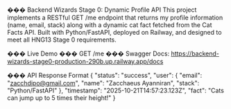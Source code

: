 ��� Backend Wizards Stage 0: Dynamic Profile API
This project implements a RESTful GET /me endpoint that returns my profile information (name, email, stack) along with a dynamic cat fact fetched from the Cat Facts API. Built with Python/FastAPI, deployed on Railway, and designed to meet all HNG13 Stage 0 requirements.

��� Live Demo
��� GET /me
��� Swagger Docs: https://backend-wizards-stage0-production-290b.up.railway.app/docs

��� API Response Format
{
  "status": "success",
  "user": {
    "email": "zacchdipo@gmail.com",
    "name": "Zacchaeus Ayanniran",
    "stack": "Python/FastAPI"
  },
  "timestamp": "2025-10-21T14:57:23.123Z",
  "fact": "Cats can jump up to 5 times their height!"
}

